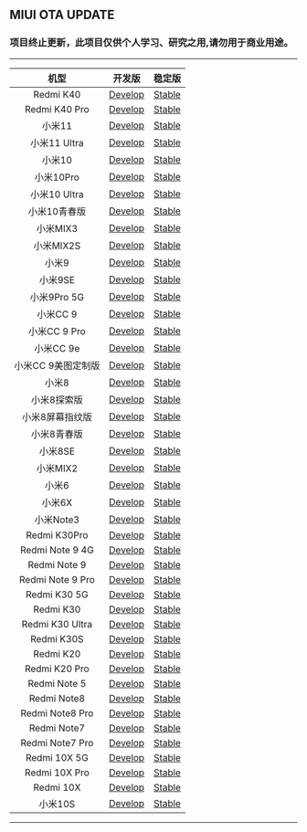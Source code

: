 ## MIUI OTA UPDATE

### 项目终止更新，此项目仅供个人学习、研究之用,请勿用于商业用途。

 ---- 
|机型|开发版|稳定版|
| :----: | :----: | :----: |
|Redmi K40| [Develop](https://github.com/mooseIre/update_miui_ota/blob/master/Develop/Redmi%20K40.md)| [Stable](https://github.com/mooseIre/update_miui_ota/blob/master/Stable/Redmi%20K40.md)|
|Redmi K40 Pro| [Develop](https://github.com/mooseIre/update_miui_ota/blob/master/Develop/Redmi%20K40%20Pro.md)| [Stable](https://github.com/mooseIre/update_miui_ota/blob/master/Stable/Redmi%20K40%20Pro.md)|
|小米11| [Develop](https://github.com/mooseIre/update_miui_ota/blob/master/Develop/小米11.md)| [Stable](https://github.com/mooseIre/update_miui_ota/blob/master/Stable/小米11.md)|
|小米11 Ultra| [Develop](https://github.com/mooseIre/update_miui_ota/blob/master/Develop/小米11%20Ultra.md)| [Stable](https://github.com/mooseIre/update_miui_ota/blob/master/Stable/小米11%20Ultra.md)|
|小米10| [Develop](https://github.com/mooseIre/update_miui_ota/blob/master/Develop/小米10.md)| [Stable](https://github.com/mooseIre/update_miui_ota/blob/master/Stable/小米10.md)|
|小米10Pro| [Develop](https://github.com/mooseIre/update_miui_ota/blob/master/Develop/小米10Pro.md)| [Stable](https://github.com/mooseIre/update_miui_ota/blob/master/Stable/小米10Pro.md)|
|小米10 Ultra| [Develop](https://github.com/mooseIre/update_miui_ota/blob/master/Develop/小米10%20Ultra.md)| [Stable](https://github.com/mooseIre/update_miui_ota/blob/master/Stable/小米10%20Ultra.md)|
|小米10青春版| [Develop](https://github.com/mooseIre/update_miui_ota/blob/master/Develop/小米10青春版.md)| [Stable](https://github.com/mooseIre/update_miui_ota/blob/master/Stable/小米10青春版.md)|
|小米MIX3| [Develop](https://github.com/mooseIre/update_miui_ota/blob/master/Develop/小米MIX3.md)| [Stable](https://github.com/mooseIre/update_miui_ota/blob/master/Stable/小米MIX3.md)|
|小米MIX2S| [Develop](https://github.com/mooseIre/update_miui_ota/blob/master/Develop/小米MIX2S.md)| [Stable](https://github.com/mooseIre/update_miui_ota/blob/master/Stable/小米MIX2S.md)|
|小米9| [Develop](https://github.com/mooseIre/update_miui_ota/blob/master/Develop/小米9.md)| [Stable](https://github.com/mooseIre/update_miui_ota/blob/master/Stable/小米9.md)|
|小米9SE| [Develop](https://github.com/mooseIre/update_miui_ota/blob/master/Develop/小米9SE.md)| [Stable](https://github.com/mooseIre/update_miui_ota/blob/master/Stable/小米9SE.md)|
|小米9Pro 5G| [Develop](https://github.com/mooseIre/update_miui_ota/blob/master/Develop/小米9Pro%205G.md)| [Stable](https://github.com/mooseIre/update_miui_ota/blob/master/Stable/小米9Pro%205G.md)|
|小米CC 9| [Develop](https://github.com/mooseIre/update_miui_ota/blob/master/Develop/小米CC%209.md)| [Stable](https://github.com/mooseIre/update_miui_ota/blob/master/Stable/小米CC%209.md)|
|小米CC 9 Pro| [Develop](https://github.com/mooseIre/update_miui_ota/blob/master/Develop/小米CC%209%20Pro.md)| [Stable](https://github.com/mooseIre/update_miui_ota/blob/master/Stable/小米CC%209%20Pro.md)|
|小米CC 9e| [Develop](https://github.com/mooseIre/update_miui_ota/blob/master/Develop/小米CC%209e.md)| [Stable](https://github.com/mooseIre/update_miui_ota/blob/master/Stable/小米CC%209e.md)|
|小米CC 9美图定制版| [Develop](https://github.com/mooseIre/update_miui_ota/blob/master/Develop/小米CC%209美图定制版.md)| [Stable](https://github.com/mooseIre/update_miui_ota/blob/master/Stable/小米CC%209美图定制版.md)|
|小米8| [Develop](https://github.com/mooseIre/update_miui_ota/blob/master/Develop/小米8.md)| [Stable](https://github.com/mooseIre/update_miui_ota/blob/master/Stable/小米8.md)|
|小米8探索版| [Develop](https://github.com/mooseIre/update_miui_ota/blob/master/Develop/小米8探索版.md)| [Stable](https://github.com/mooseIre/update_miui_ota/blob/master/Stable/小米8探索版.md)|
|小米8屏幕指纹版| [Develop](https://github.com/mooseIre/update_miui_ota/blob/master/Develop/小米8屏幕指纹版.md)| [Stable](https://github.com/mooseIre/update_miui_ota/blob/master/Stable/小米8屏幕指纹版.md)|
|小米8青春版| [Develop](https://github.com/mooseIre/update_miui_ota/blob/master/Develop/小米8青春版.md)| [Stable](https://github.com/mooseIre/update_miui_ota/blob/master/Stable/小米8青春版.md)|
|小米8SE| [Develop](https://github.com/mooseIre/update_miui_ota/blob/master/Develop/小米8SE.md)| [Stable](https://github.com/mooseIre/update_miui_ota/blob/master/Stable/小米8SE.md)|
|小米MIX2| [Develop](https://github.com/mooseIre/update_miui_ota/blob/master/Develop/小米MIX2.md)| [Stable](https://github.com/mooseIre/update_miui_ota/blob/master/Stable/小米MIX2.md)|
|小米6| [Develop](https://github.com/mooseIre/update_miui_ota/blob/master/Develop/小米6.md)| [Stable](https://github.com/mooseIre/update_miui_ota/blob/master/Stable/小米6.md)|
|小米6X| [Develop](https://github.com/mooseIre/update_miui_ota/blob/master/Develop/小米6X.md)| [Stable](https://github.com/mooseIre/update_miui_ota/blob/master/Stable/小米6X.md)|
|小米Note3| [Develop](https://github.com/mooseIre/update_miui_ota/blob/master/Develop/小米Note3.md)| [Stable](https://github.com/mooseIre/update_miui_ota/blob/master/Stable/小米Note3.md)|
|Redmi K30Pro| [Develop](https://github.com/mooseIre/update_miui_ota/blob/master/Develop/Redmi%20K30Pro.md)| [Stable](https://github.com/mooseIre/update_miui_ota/blob/master/Stable/Redmi%20K30Pro.md)|
|Redmi Note 9 4G| [Develop](https://github.com/mooseIre/update_miui_ota/blob/master/Develop/Redmi%20Note%209%204G.md)| [Stable](https://github.com/mooseIre/update_miui_ota/blob/master/Stable/Redmi%20Note%209%204G.md)|
|Redmi Note 9| [Develop](https://github.com/mooseIre/update_miui_ota/blob/master/Develop/Redmi%20Note%209.md)| [Stable](https://github.com/mooseIre/update_miui_ota/blob/master/Stable/Redmi%20Note%209.md)|
|Redmi Note 9 Pro| [Develop](https://github.com/mooseIre/update_miui_ota/blob/master/Develop/Redmi%20Note%209%20Pro.md)| [Stable](https://github.com/mooseIre/update_miui_ota/blob/master/Stable/Redmi%20Note%209%20Pro.md)|
|Redmi K30 5G| [Develop](https://github.com/mooseIre/update_miui_ota/blob/master/Develop/Redmi%20K30%205G.md)| [Stable](https://github.com/mooseIre/update_miui_ota/blob/master/Stable/Redmi%20K30%205G.md)|
|Redmi K30| [Develop](https://github.com/mooseIre/update_miui_ota/blob/master/Develop/Redmi%20K30.md)| [Stable](https://github.com/mooseIre/update_miui_ota/blob/master/Stable/Redmi%20K30.md)|
|Redmi K30 Ultra| [Develop](https://github.com/mooseIre/update_miui_ota/blob/master/Develop/Redmi%20K30%20Ultra.md)| [Stable](https://github.com/mooseIre/update_miui_ota/blob/master/Stable/Redmi%20K30%20Ultra.md)|
|Redmi K30S| [Develop](https://github.com/mooseIre/update_miui_ota/blob/master/Develop/Redmi%20K30S.md)| [Stable](https://github.com/mooseIre/update_miui_ota/blob/master/Stable/Redmi%20K30S.md)|
|Redmi K20| [Develop](https://github.com/mooseIre/update_miui_ota/blob/master/Develop/Redmi%20K20.md)| [Stable](https://github.com/mooseIre/update_miui_ota/blob/master/Stable/Redmi%20K20.md)|
|Redmi K20 Pro| [Develop](https://github.com/mooseIre/update_miui_ota/blob/master/Develop/Redmi%20K20%20Pro.md)| [Stable](https://github.com/mooseIre/update_miui_ota/blob/master/Stable/Redmi%20K20%20Pro.md)|
|Redmi Note 5| [Develop](https://github.com/mooseIre/update_miui_ota/blob/master/Develop/Redmi%20Note%205.md)| [Stable](https://github.com/mooseIre/update_miui_ota/blob/master/Stable/Redmi%20Note%205.md)|
|Redmi Note8| [Develop](https://github.com/mooseIre/update_miui_ota/blob/master/Develop/Redmi%20Note8.md)| [Stable](https://github.com/mooseIre/update_miui_ota/blob/master/Stable/Redmi%20Note8.md)|
|Redmi Note8 Pro| [Develop](https://github.com/mooseIre/update_miui_ota/blob/master/Develop/Redmi%20Note8%20Pro.md)| [Stable](https://github.com/mooseIre/update_miui_ota/blob/master/Stable/Redmi%20Note8%20Pro.md)|
|Redmi Note7| [Develop](https://github.com/mooseIre/update_miui_ota/blob/master/Develop/Redmi%20Note7.md)| [Stable](https://github.com/mooseIre/update_miui_ota/blob/master/Stable/Redmi%20Note7.md)|
|Redmi Note7 Pro| [Develop](https://github.com/mooseIre/update_miui_ota/blob/master/Develop/Redmi%20Note7%20Pro.md)| [Stable](https://github.com/mooseIre/update_miui_ota/blob/master/Stable/Redmi%20Note7%20Pro.md)|
|Redmi 10X 5G| [Develop](https://github.com/mooseIre/update_miui_ota/blob/master/Develop/Redmi%2010X%205G.md)| [Stable](https://github.com/mooseIre/update_miui_ota/blob/master/Stable/Redmi%2010X%205G.md)|
|Redmi 10X Pro| [Develop](https://github.com/mooseIre/update_miui_ota/blob/master/Develop/Redmi%2010X%20Pro.md)| [Stable](https://github.com/mooseIre/update_miui_ota/blob/master/Stable/Redmi%2010X%20Pro.md)|
|Redmi 10X| [Develop](https://github.com/mooseIre/update_miui_ota/blob/master/Develop/Redmi%2010X.md)| [Stable](https://github.com/mooseIre/update_miui_ota/blob/master/Stable/Redmi%2010X.md)|
|小米10S| [Develop](https://github.com/mooseIre/update_miui_ota/blob/master/Develop/小米10S.md)| [Stable](https://github.com/mooseIre/update_miui_ota/blob/master/Stable/小米10S.md)|
 ---- 
